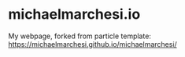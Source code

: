 # michaelmarchesi.io
My webpage, forked from particle template:
https://michaelmarchesi.github.io/michaelmarchesi/

